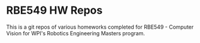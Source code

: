 # RBE549 HW Repos

This is a git repos of various homeworks completed for RBE549 - Computer Vision for WPI's Robotics Engineering Masters program.